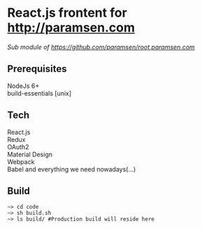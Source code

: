 # React.js frontent for http://paramsen.com
_Sub module of  https://github.com/paramsen/root.paramsen.com_

## Prerequisites
NodeJs 6+  
build-essentials [unix]  

## Tech
React.js  
Redux  
OAuth2  
Material Design  
Webpack  
Babel and everything we need nowadays(...)  

## Build
    ~> cd code  
    ~> sh build.sh  
    ~> ls build/ #Production build will reside here  
